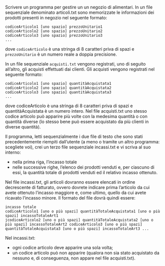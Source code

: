 Scrivere un programma per gestire un un negozio di alimentari.
In un file sequenziale denominato articoli.txt sono memorizzate le informazioni dei prodotti presenti in negozio nel seguente formato:

```plaintext
codiceArticolo1 [uno spazio] prezzoUnitario1
codiceArticolo2 [uno spazio] prezzoUnitario2
codiceArticolo3 [uno spazio] prezzoUnitario3 
...
```

dove `codiceArticolo` è una stringa di 8 caratteri priva di spazi e `prezzoUnitario` è un numero reale a doppia precisione.

In un file sequenziale `acquisti.txt` vengono registrati, uno di seguito all’altro, gli acquisti effettuati dai clienti. Gli acquisti vengono registrati nel seguente formato:

```plaintext
codiceArticolo1 [uno spazio] quantitàAcquistata1
codiceArticolo2 [uno spazio] quantitàAcquistata2
codiceArticolo3 [uno spazio] quantitàAcquistata3
...
```

dove codiceArticolo è una stringa di 8 caratteri priva di spazi e quantitàAcquistata è un numero intero.
Nel file acquisti.txt uno stesso codice articolo può apparire più volte con la medesima quantità o con quantità
diverse (lo stesso bene può essere acquistato da più clienti in diverse quantità).

Il programma, letti sequenzialmente i due file di testo che sono stati precedentemente riempiti dall’utente (a meno o tramite un altro programma: scegliete voi), crei un terzo file sequenziale incassi.txt e vi scriva al suo interno:

- nella prima riga, l’incasso totale
- nelle successive righe, l’elenco dei prodotti venduti e, per ciascuno di essi, la quantità totale di prodotti venduti ed il relativo incasso ottenuto.

Nel file incassi.txt, gli articoli dovranno essere elencati in ordine decrescente di fatturato, ovvero dovrete indicare prima l’articolo da cui avete ottenuto l’incasso maggiore e, come ultimo, quello da cui avete ricavato l’incasso minore.
Il formato del file dovrà quindi essere:

```plaintext
incasso totale
codiceArticolo1 [uno o più spazi] quantitàTotaleAcquistata1 [uno o più spazi] incassoTotaleArt1 
jcodiceArticolo2 [uno o più spazi] quantitàTotaleAcquistata2 [uno o più spazi] incassoTotaleArt2 codiceArticolo3 [uno o più spazi] quantitàTotaleAcquistata3 [uno o più spazi] incassoTotaleArt3 ...
```

Nel incassi.txt:

- ogni codice articolo deve apparire una sola volta;
- un codice articolo può non apparire (qualora non sia stato acquistato da nessuno e, di conseguenza, non appare nel file acquisti.txt).